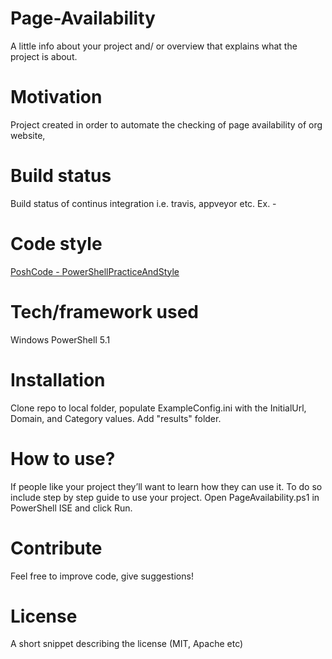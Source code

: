 # Page-Availability
A little info about your project and/ or overview that explains what the project is about.

# Motivation
Project created in order to automate the checking of page availability of org website,

# Build status
Build status of continus integration i.e. travis, appveyor etc. Ex. -

# Code style
<a href="https://github.com/PoshCode/PowerShellPracticeAndStyle">PoshCode - PowerShellPracticeAndStyle</a>

# Tech/framework used
Windows PowerShell 5.1

# Installation
Clone repo to local folder, populate ExampleConfig.ini with the InitialUrl, Domain, and Category values. Add "results" folder.

# How to use?
If people like your project they’ll want to learn how they can use it. To do so include step by step guide to use your project.
Open PageAvailability.ps1 in PowerShell ISE and click Run.

# Contribute
Feel free to improve code, give suggestions!

# License
A short snippet describing the license (MIT, Apache etc)
